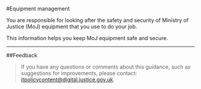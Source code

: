 #Equipment management

You are responsible for looking after the safety and security of Ministry of Justice (MoJ) equipment that you use to do your job.

This information helps you keep MoJ equipment safe and secure.

---

##Feedback

> If you have any questions or comments about this guidance, such as suggestions for improvements, please contact: [itpolicycontent@digital.justice.gov.uk](mailto:itpolicycontent@digital.justice.gov.uk).

